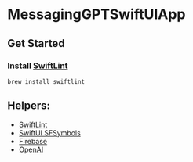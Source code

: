 # MessagingGPTSwiftUIApp

## Get Started

### Install [SwiftLint](https://github.com/realm/SwiftLint)

```
brew install swiftlint
```

## Helpers:
- [SwiftLint](https://github.com/realm/SwiftLint)
- [SwiftUI SFSymbols](https://www.hackingwithswift.com/quick-start/swiftui/how-to-render-images-using-sf-symbols)
- [Firebase](https://firebase.google.com)
- [OpenAI](https://chat.openai.com/)
